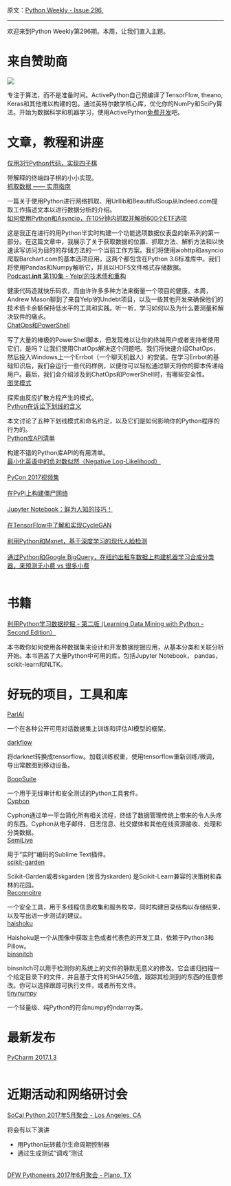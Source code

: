 原文：[Python Weekly - Issue 296 ](http://eepurl.com/cPZM5n)

---

欢迎来到Python Weekly第296期。本周，让我们直入主题。
  
# 来自赞助商  
[![](https://gallery.mailchimp.com/e2e180baf855ac797ef407fc7/images/d0352677-9ed4-4c6c-84bb-824d63faadb4.png)](http://www3.activestate.com/activepython-data-science.html?utm_source=python-weekly&utm_medium=email&utm_term=&utm_content=17-05-25-newsletter&utm_campaign=activepython-fc)

专注于算法，而不是准备时间。ActivePython自己预编译了TensorFlow, theano, Keras和其他难以构建的包。通过英特尔数学核心库，优化你的NumPy和SciPy算法。开始为数据科学和机器学习，使用ActivePython[免费开发](http://www3.activestate.com/activepython-data-science.html?utm_source=python-weekly&utm_medium=email&utm_term=&utm_content=17-05-25-newsletter&utm_campaign=activepython-fc)吧。
  
  
# 文章，教程和讲座  
  
[仅用3行Python代码，实现四子棋](https://danverbraganza.com/writings/connect-four-in-3-lines-of-python)  

带解释的终端四子棋的小小实现。
   
[抓取数据 —— 实用指南](https://medium.com/k-folds/scraping-for-data-a-practical-guide-67cc397450b2)  

一篇关于使用Python进行网络抓取、用Urllib和BeautifulSoup从Indeed.com提取工作描述文本以进行数据分析的介绍。
   
[如何使用Python和Asyncio，在10分钟内抓取并解析600个ETF选项](http://www.blackarbs.com/blog/how-to-scrape-and-parse-600-etf-options-in-10-mins-with-python-and-asyncio/5/18/2017)  

这是我正在进行的用Python半实时构建一个功能选项数据仪表盘的新系列的第一部分。在这篇文章中，我展示了关于获取数据的位置、抓取方法、解析方法和以快速读写访问为目的的存储方法的一个当前工作方案。我们将使用aiohttp和asyncio爬取Barchart.com的基本选项应用，这两个都包含在Python 3.6标准库中。我们将使用Pandas和Numpy解析它，并且以HDF5文件格式存储数据。
   
[Podcast.__init__ 第110集 - Yelp!的技术债和重构](https://www.podcastinit.com/tech-debt-and-refactoring-at-yelp-with-andrew-mason-episode-110/)

健康代码造就快乐码农，而由许许多多种方法来衡量一个项目的健康。本周，Andrew Mason聊到了来自Yelp!的Undebt项目，以及一些其他开发来确保他们的技术债卡余额保持低水平的工具和实践。听一听，学习如何以及为什么要测量和解决软件的痛点。
   
[ChatOps和PowerShell](https://www.youtube.com/watch?v=XIMOFnfdOx0)  

写了大量的棒极的PowerShell脚本，但发现难以让你的终端用户或者支持者使用它们，是吗？让我们使用ChatOps解决这个问题吧。我们将快速介绍ChatOps，然后投入Windows上一个Errbot（一个聊天机器人）的安装。在学习Errbot的基础知识后，我们会运行一些代码样例，以便你可以轻松通过聊天将你的脚本传递给用户。最后，我们会介绍涉及到ChatOps和PowerShell时，有哪些安全性。
   
[图灵模式](http://www.degeneratestate.org/posts/2017/May/05/turing-patterns/)  

探索由反应扩散方程产生的模式。 
   
[Python在诉讼下划线的含义](https://dbader.org/blog/meaning-of-underscores-in-python)  

本文讨论了五种下划线模式和命名约定，以及它们是如何影响你的Python程序的行为的。
   
[Python库API清单](http://python.apichecklist.com/)  

构建不错的Python库API的有用清单。
   
[最小化英语中的负对数似然（Negative Log-Likelihood）](http://willwolf.io/2017/05/18/minimizing_the_negative_log_likelihood_in_english/)  
   
[PyCon 2017视频集](https://www.youtube.com/channel/UCrJhliKNQ8g0qoE_zvL8eVg/)  
   
[在PyPi上构建僵尸网络](https://hackernoon.com/building-a-botnet-on-pypi-be1ad280b8d6)  
   
[Jupyter Notebook：鲜为人知的技巧！](https://blog.3blades.io/jupyter-notebook-little-known-tricks-b0866a558017)  
   
[在TensorFlow中了解和实现CycleGAN](https://hardikbansal.github.io/CycleGANBlog/)  
   
[利用Python和Mxnet，基于深度学习的现代人脸检测](https://medium.com/wassa/modern-face-detection-based-on-deep-learning-using-python-and-mxnet-5e6377f22674)   
   
[通过Python和Google BigQuery，在纽约出租车数据上构建机器学习合成分类器，来预测无小费 vs 很多小费](https://medium.com/towards-data-science/building-a-ml-classifier-on-ny-city-taxi-data-to-predict-no-tips-vs-generous-tips-with-python-92e21d5d9fd0)   
   
  
# 书籍  
  
[利用Python学习数据挖掘 - 第二版 (Learning Data Mining with Python - Second Edition）](http://amzn.to/2qhiTQ4)   

本书教你如何使用各种数据集来设计和开发数据挖掘应用，从基本分类和关联分析开始。本书涵盖了大量Python中可用的库，包括Jupyter Notebook， pandas，scikit-learn和NLTK。
  
  
# 好玩的项目，工具和库  
  
[ParlAI](http://parl.ai/)  

一个在各种公开可用对话数据集上训练和评估AI模型的框架。
  
[darkflow](https://github.com/thtrieu/darkflow)  

将darknet转换成tensorflow。加载训练权重，使用tensorflow重新训练/微调，导出常数图到移动设备。  
  
[BoopSuite](https://github.com/M1ND-B3ND3R/BoopSuite)  

一个用于无线审计和安全测试的Python工具套件。
   
[Cyphon](https://github.com/dunbarcyber/cyphon)  

Cyphon通过单一平台简化所有相关流程，终结了数据管理传统上带来的令人头疼的东西。Cyphon从电子邮件、日志信息、社交媒体和其他在线资源接收、处理和分类数据。
   
[SemiLive](https://github.com/toji/semilive)  

用于“实时”编码的Sublime Text插件。
   
[scikit-garden](https://github.com/scikit-garden/scikit-garden)  

Scikit-Garden或者skgarden (发音为skarden) 是Scikit-Learn兼容的决策树和森林的花园。
   
[Reconnoitre](https://github.com/codingo/Reconnoitre)  

一个安全工具，用于多线程信息收集和服务枚举，同时构建目录结构以存储结果，以及写出进一步测试的建议。
   
[haishoku](https://github.com/LanceGin/haishoku)  

Haishoku是一个从图像中获取主色或者代表色的开发工具，依赖于Python3和Pillow。
   
[binsnitch](https://github.com/NVISO-BE/binsnitch)   

binsnitch可以用于检测你的系统上的文件的静默无意义的修改。它会递归扫描一个给定目录下的文件，并且基于文件的SHA256值，跟踪其检测到的东西的任意修改。你可以选择跟踪可执行文件，或者所有文件。
   
[tinynumpy](https://github.com/wadetb/tinynumpy)  

一个轻量级、纯Python的符合numpy的ndarray类。
  
  
# 最新发布  
  
[PyCharm 2017.1.3](https://blog.jetbrains.com/pycharm/2017/05/pycharm-2017-1-3-out-now)  
   
  
# 近期活动和网络研讨会  
  
[SoCal Python 2017年5月聚会 - Los Angeles, CA](https://www.meetup.com/socalpython/events/240033209/)    

将会有以下演讲

  * 用Python玩转戴尔生命周期控制器
  * 通过生成测试“调戏”测试

   
[DFW Pythoneers 2017年6月聚会 - Plano, TX](https://www.meetup.com/dfwpython/events/238130973/)  
   
  

 

